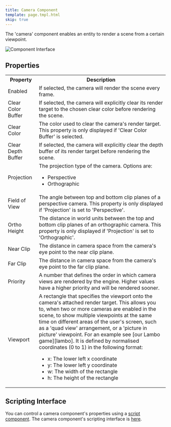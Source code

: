 ```yaml
---
title: Camera Component
template: page.tmpl.html
skip: true
---
```


The 'camera' component enables an entity to render a scene from a certain viewpoint.

![Component Interface](/images/platform/component_camera.png)

## Properties

<table class="table table-striped">
    <col class="property-name"></col>
    <col class="property-description"></col>
    <tr><th>Property</th><th>Description</th></tr>
    <tr><td>Enabled</td><td>If selected, the camera will render the scene every frame.</td></tr>
    <tr><td>Clear Color Buffer</td><td>If selected, the camera will explicitly clear its render target to the chosen clear color before rendering the scene.</td></tr>
    <tr><td>Clear Color</td><td>The color used to clear the camera's render target.  This property is only displayed if 'Clear Color Buffer' is selected.</td></tr>
    <tr><td>Clear Depth Buffer</td><td>If selected, the camera will explicitly clear the depth buffer of its render target before rendering the scene.</td></tr>
    <tr><td>Projection</td><td>The projection type of the camera. Options are:
        <ul>
            <li>Perspective</li>
            <li>Orthographic</li>
        </ul>
    </td></tr>
    <tr><td>Field of View</td><td>The angle between top and bottom clip planes of a perspective camera. This property is only displayed if 'Projection' is set to 'Perspective'.</td></tr>
    <tr><td>Ortho Height</td><td>The distance in world units between the top and bottom clip planes of an orthographic camera. This property is only displayed if 'Projection' is set to 'Orthographic'.</td></tr>
    <tr><td>Near Clip</td><td>The distance in camera space from the camera's eye point to the near clip plane.</td></tr>
    <tr><td>Far Clip</td><td>The distance in camera space from the camera's eye point to the far clip plane.</td></tr>
    <tr><td>Priority</td><td>A number that defines the order in which camera views are rendered by the engine. Higher values have a higher priority and will be rendered sooner.</td></tr>
    <tr><td>Viewport</td><td>A rectangle that specifies the viewport onto the camera's attached render target. This allows you to, when two or more cameras are enabled in the scene, to show multiple viewpoints at the same time on different areas of the user's screen, such as a 'quad view' arrangement, or a 'picture in picture' viewpoint. For an example see [our Lambo game][lambo]. It is defined by normalised coordinates (0 to 1) in the following format:
        <ul>
            <li>x: The lower left x coordinate</li>
            <li>y: The lower left y coordinate</li>
            <li>w: The width of the rectangle</li>
            <li>h: The height of the rectangle</li>
        </ul>
    </td></tr>
</table>

## Scripting Interface

You can control a camera component's properties using a [script component][script_component]. The camera component's scripting interface is [here][docs].

[script_component]: /user-manual/packs/entities/components/script
[docs]: /engine/api/stable/symbols/pc.fw.CameraComponent.html
[lambo]: http://apps.playcanvas.com/will/lambo/lambo
